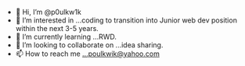 - 👋 Hi, I’m @p0ulkw1k
- 👀 I’m interested in ...coding to transition into Junior web dev position within the next 3-5 years. 
- 🌱 I’m currently learning ...RWD.
- 💞️ I’m looking to collaborate on ...idea sharing.
- 📫 How to reach me ...poulkwik@yahoo.com

<!---
p0ulkw1k/p0ulkw1k is a ✨ special ✨ repository because its `README.md` (this file) appears on your GitHub profile.
You can click the Preview link to take a look at your changes.
--->

